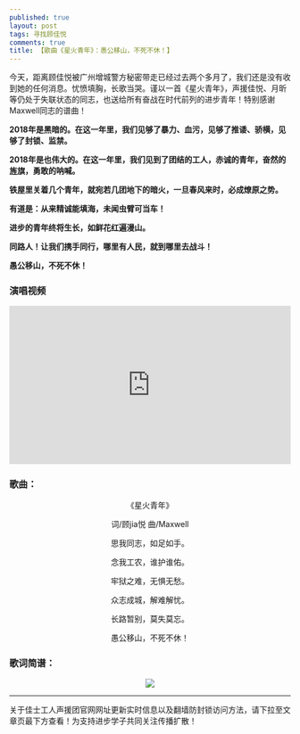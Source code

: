 ```yaml
---
published: true
layout: post
tags: 寻找顾佳悦
comments: true
title: 【歌曲《星火青年》：愚公移山，不死不休！】
---
```


今天，距离顾佳悦被广州增城警方秘密带走已经过去两个多月了，我们还是没有收到她的任何消息。忧愤填胸，长歌当哭。谨以一首《星火青年》，声援佳悦、月昕等仍处于失联状态的同志，也送给所有奋战在时代前列的进步青年！特别感谢Maxwell同志的谱曲！

**2018年是黑暗的。在这一年里，我们见够了暴力、血污，见够了推诿、骄横，见够了封锁、监禁。**

**2018年是也伟大的。在这一年里，我们见到了团结的工人，赤诚的青年，奋然的旌旗，勇敢的呐喊。**

**铁屋里关着几个青年，就宛若几团地下的暗火，一旦春风来时，必成燎原之势。**

**有道是：从来精诚能填海，未闻虫臂可当车！**

**进步的青年终将生长，如鲜花红遍漫山。**

**同路人！让我们携手同行，哪里有人民，就到哪里去战斗！**

**愚公移山，不死不休！**

### 演唱视频
<div style="width: 100%; height: 0px; position: relative; padding-bottom: 56.272%;"><iframe src="https://streamable.com/s/tib7l/cezsjm" frameborder="0" width="100%" height="100%" allowfullscreen style="width: 100%; height: 100%; position: absolute;"></iframe></div>


### 歌曲：

<p align="center">《星火青年》</p>

<p align="center">词/顾jia悦  曲/Maxwell</p>

<p align="center">思我同志，如足如手。</p>

<p align="center">念我工农，谁护谁佑。</p>

<p align="center">牢狱之难，无惧无愁。</p>

<p align="center">众志成城，解难解忧。</p>

<p align="center">长路暂别，莫失莫忘。</p>

<p align="center">愚公移山，不死不休！</p>

### 歌词简谱：
<p align="center"><img src="https://www.superbed.cn/pic/5bdd62889dc6d6b928f19786"></p>


---
关于佳士工人声援团官网网址更新实时信息以及翻墙防封锁访问方法，请下拉至文章页最下方查看！为支持进步学子共同关注传播扩散！
